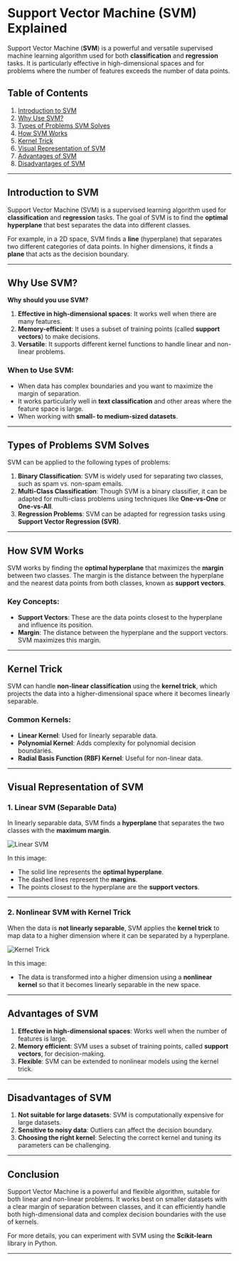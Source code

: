 # Support Vector Machine (SVM) Explained

Support Vector Machine (**SVM**) is a powerful and versatile supervised machine learning algorithm used for both **classification** and **regression** tasks. It is particularly effective in high-dimensional spaces and for problems where the number of features exceeds the number of data points.

## Table of Contents

1. [Introduction to SVM](#introduction-to-svm)
2. [Why Use SVM?](#why-use-svm)
3. [Types of Problems SVM Solves](#types-of-problems-svm-solves)
4. [How SVM Works](#how-svm-works)
5. [Kernel Trick](#kernel-trick)
6. [Visual Representation of SVM](#visual-representation-of-svm)
7. [Advantages of SVM](#advantages-of-svm)
8. [Disadvantages of SVM](#disadvantages-of-svm)

---

## Introduction to SVM

Support Vector Machine (SVM) is a supervised learning algorithm used for **classification** and **regression** tasks. The goal of SVM is to find the **optimal hyperplane** that best separates the data into different classes. 

For example, in a 2D space, SVM finds a **line** (hyperplane) that separates two different categories of data points. In higher dimensions, it finds a **plane** that acts as the decision boundary.

---

## Why Use SVM?

**Why should you use SVM?**

1. **Effective in high-dimensional spaces**: It works well when there are many features.
2. **Memory-efficient**: It uses a subset of training points (called **support vectors**) to make decisions.
3. **Versatile**: It supports different kernel functions to handle linear and non-linear problems.

### When to Use SVM:
- When data has complex boundaries and you want to maximize the margin of separation.
- It works particularly well in **text classification** and other areas where the feature space is large.
- When working with **small- to medium-sized datasets**.

---

## Types of Problems SVM Solves

SVM can be applied to the following types of problems:

1. **Binary Classification**: SVM is widely used for separating two classes, such as spam vs. non-spam emails.
2. **Multi-Class Classification**: Though SVM is a binary classifier, it can be adapted for multi-class problems using techniques like **One-vs-One** or **One-vs-All**.
3. **Regression Problems**: SVM can be adapted for regression tasks using **Support Vector Regression (SVR)**.

---

## How SVM Works

SVM works by finding the **optimal hyperplane** that maximizes the **margin** between two classes. The margin is the distance between the hyperplane and the nearest data points from both classes, known as **support vectors**.

### Key Concepts:
- **Support Vectors**: These are the data points closest to the hyperplane and influence its position.
- **Margin**: The distance between the hyperplane and the support vectors. SVM maximizes this margin.

---

## Kernel Trick

SVM can handle **non-linear classification** using the **kernel trick**, which projects the data into a higher-dimensional space where it becomes linearly separable.

### Common Kernels:
- **Linear Kernel**: Used for linearly separable data.
- **Polynomial Kernel**: Adds complexity for polynomial decision boundaries.
- **Radial Basis Function (RBF) Kernel**: Useful for non-linear data.

---

## Visual Representation of SVM

### 1. Linear SVM (Separable Data)

In linearly separable data, SVM finds a **hyperplane** that separates the two classes with the **maximum margin**.

![Linear SVM](https://upload.wikimedia.org/wikipedia/commons/2/2a/Svm_separating_hyperplanes.png)

In this image:
- The solid line represents the **optimal hyperplane**.
- The dashed lines represent the **margins**.
- The points closest to the hyperplane are the **support vectors**.

---

### 2. Nonlinear SVM with Kernel Trick

When the data is **not linearly separable**, SVM applies the **kernel trick** to map data to a higher dimension where it can be separated by a hyperplane.

![Kernel Trick](https://upload.wikimedia.org/wikipedia/commons/thumb/5/5a/Kernel_Machine.svg/1200px-Kernel_Machine.svg.png)

In this image:
- The data is transformed into a higher dimension using a **nonlinear kernel** so that it becomes linearly separable in the new space.

---

## Advantages of SVM

1. **Effective in high-dimensional spaces**: Works well when the number of features is large.
2. **Memory efficient**: SVM uses a subset of training points, called **support vectors**, for decision-making.
3. **Flexible**: SVM can be extended to nonlinear models using the kernel trick.

---

## Disadvantages of SVM

1. **Not suitable for large datasets**: SVM is computationally expensive for large datasets.
2. **Sensitive to noisy data**: Outliers can affect the decision boundary.
3. **Choosing the right kernel**: Selecting the correct kernel and tuning its parameters can be challenging.

---

## Conclusion

Support Vector Machine is a powerful and flexible algorithm, suitable for both linear and non-linear problems. It works best on smaller datasets with a clear margin of separation between classes, and it can efficiently handle both high-dimensional data and complex decision boundaries with the use of kernels.

For more details, you can experiment with SVM using the **Scikit-learn** library in Python.

---

